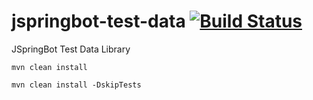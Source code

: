 jspringbot-test-data [![Build Status](https://travis-ci.org/jspringbot/jspringbot-test-data.svg?branch=master)](https://travis-ci.org/jspringbot/jspringbot-test-data)
====
JSpringBot Test Data Library

`mvn clean install`

`mvn clean install -DskipTests`
